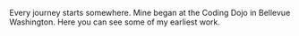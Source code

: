 Every journey starts somewhere. Mine began at the Coding Dojo in Bellevue Washington. 
Here you can see some of my earliest work.
